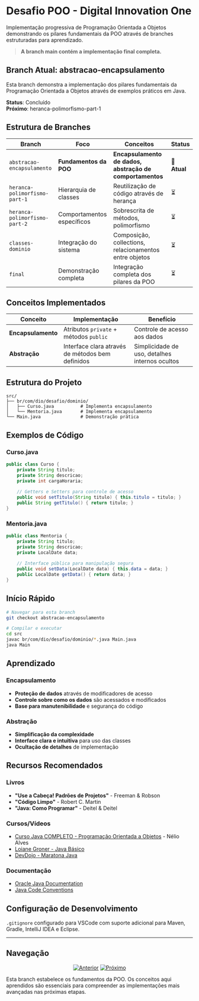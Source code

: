 # Desafio POO - Digital Innovation One

Implementação progressiva de Programação Orientada a Objetos demonstrando os pilares fundamentais da POO através de branches estruturadas para aprendizado.

> **A branch main contém a implementação final completa.**

## Branch Atual: abstracao-encapsulamento

Esta branch demonstra a implementação dos pilares fundamentais da Programação Orientada a Objetos através de exemplos práticos em Java.

**Status**: Concluído  
**Próximo**: heranca-polimorfismo-part-1

## Estrutura de Branches

| Branch | Foco | Conceitos | Status |
|--------|------|-----------|--------|
| `abstracao-encapsulamento` | **Fundamentos da POO** | **Encapsulamento de dados, abstração de comportamentos** | **🔄 Atual** |
| `heranca-polimorfismo-part-1` | Hierarquia de classes | Reutilização de código através de herança | ⏳ |
| `heranca-polimorfismo-part-2` | Comportamentos específicos | Sobrescrita de métodos, polimorfismo | ⏳ |
| `classes-dominio` | Integração do sistema | Composição, collections, relacionamentos entre objetos | ⏳ |
| `final` | Demonstração completa | Integração completa dos pilares da POO | ⏳ |

## Conceitos Implementados

| Conceito | Implementação | Benefício |
|----------|---------------|-----------|
| **Encapsulamento** | Atributos `private` + métodos `public` | Controle de acesso aos dados |
| **Abstração** | Interface clara através de métodos bem definidos | Simplicidade de uso, detalhes internos ocultos |

## Estrutura do Projeto

```
src/
├── br/com/dio/desafio/dominio/
│   ├── Curso.java          # Implementa encapsulamento
│   └── Mentoria.java       # Implementa encapsulamento
└── Main.java               # Demonstração prática
```

## Exemplos de Código

### Curso.java
```java
public class Curso {
    private String titulo;
    private String descricao;
    private int cargaHoraria;
    
    // Getters e Setters para controle de acesso
    public void setTitulo(String titulo) { this.titulo = titulo; }
    public String getTitulo() { return titulo; }
}
```

### Mentoria.java
```java
public class Mentoria {
    private String titulo;
    private String descricao;
    private LocalDate data;
    
    // Interface pública para manipulação segura
    public void setData(LocalDate data) { this.data = data; }
    public LocalDate getData() { return data; }
}
```

## Início Rápido

```bash
# Navegar para esta branch
git checkout abstracao-encapsulamento

# Compilar e executar
cd src
javac br/com/dio/desafio/dominio/*.java Main.java
java Main
```

## Aprendizado

### Encapsulamento
- **Proteção de dados** através de modificadores de acesso
- **Controle sobre como os dados** são acessados e modificados
- **Base para manutenibilidade** e segurança do código

### Abstração  
- **Simplificação da complexidade**
- **Interface clara e intuitiva** para uso das classes
- **Ocultação de detalhes** de implementação

## Recursos Recomendados

### Livros
- **"Use a Cabeça! Padrões de Projetos"** - Freeman & Robson
- **"Código Limpo"** - Robert C. Martin
- **"Java: Como Programar"** - Deitel & Deitel

### Cursos/Vídeos
- [Curso Java COMPLETO - Programação Orientada a Objetos](https://www.youtube.com/watch?v=sTX0UEplF54) - Nélio Alves
- [Loiane Groner - Java Básico](https://loiane.training/curso/java-basico)
- [DevDojo - Maratona Java](https://www.youtube.com/playlist?list=PL62G310vn6nFIsOCC0H-C2infYgwm8SWW)

### Documentação
- [Oracle Java Documentation](https://docs.oracle.com/javase/)
- [Java Code Conventions](https://www.oracle.com/java/technologies/javase/codeconventions-contents.html)

## Configuração de Desenvolvimento

`.gitignore` configurado para VSCode com suporte adicional para Maven, Gradle, IntelliJ IDEA e Eclipse.

---

## Navegação

<div align="center">

[![Anterior](https://img.shields.io/badge/⬅️_Anterior-main-blue?style=for-the-badge)](../../tree/main)
[![Próximo](https://img.shields.io/badge/Próximo_➡️-heranca--polimorfismo--part--1-green?style=for-the-badge)](../../tree/heranca-polimorfismo-part-1)

</div>

Esta branch estabelece os fundamentos da POO. Os conceitos aqui aprendidos são essenciais para compreender as implementações mais avançadas nas próximas etapas.

